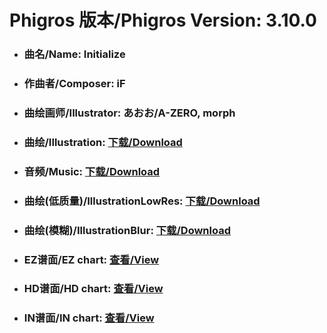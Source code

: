 
# Phigros 版本/Phigros Version:  3.10.0

- ### __曲名/Name:  Initialize__

- ### __作曲者/Composer:  iF__

- ### __曲绘画师/Illustrator:  あおお/A-ZERO, morph__

- ### __曲绘/Illustration:  [下载/Download](https://github.com/Po6647A/PAR/releases/download/3.10.0/1020.png)__

- ### __音频/Music:  [下载/Download](https://github.com/Po6647A/PAR/releases/download/3.10.0/1689.ogg)__

- ### __曲绘(低质量)/IllustrationLowRes:  [下载/Download](https://github.com/Po6647A/PAR/releases/download/3.10.0/1512.png)__

- ### __曲绘(模糊)/IllustrationBlur:  [下载/Download](https://github.com/Po6647A/PAR/releases/download/3.10.0/1266.png)__


- ### __EZ谱面/EZ chart:  [查看/View](./EZ.json/index.html)__

- ### __HD谱面/HD chart:  [查看/View](./HD.json/index.html)__

- ### __IN谱面/IN chart:  [查看/View](./IN.json/index.html)__
